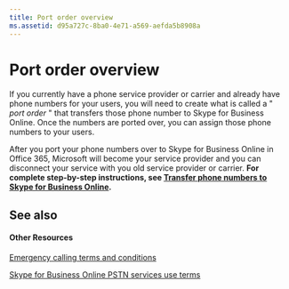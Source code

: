 ```yaml
---
title: Port order overview
ms.assetid: d95a727c-8ba0-4e71-a569-aefda5b8908a
---
```



# Port order overview

If you currently have a phone service provider or carrier and already have phone numbers for your users, you will need to create what is called a " *port order*  " that transfers those phone number to Skype for Business Online. Once the numbers are ported over, you can assign those phone numbers to your users.
  
    
    

After you port your phone numbers over to Skype for Business Online in Office 365, Microsoft will become your service provider and you can disconnect your service with you old service provider or carrier.
 **For complete step-by-step instructions, see  [Transfer phone numbers to Skype for Business Online](transfer-phone-numbers-to-skype-for-business-online.md).**
  
    
    


## See also


#### Other Resources


  
    
    
 [Emergency calling terms and conditions](emergency-calling-terms-and-conditions.md)
  
    
    
 [Skype for Business Online PSTN services use terms](skype-for-business-online-pstn-services-use-terms.md)
